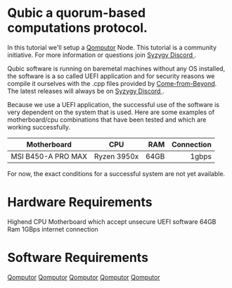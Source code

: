# Qubic a quorum-based computations protocol.

In this tutorial we'll setup a [Qomputor](https://www.computors.org/computing/qomputor "Qomputor") Node. This tutorial is a community initiative. For more information or questions join [Syzygy Discord ](https://discord.gg/2vDMR8m "Syzygy Discord").

Qubic software is running on baremetal machines without any OS installed, the software is a so called UEFI application and for security reasons we compile it ourselves with the .cpp files provided by [Come-from-Beyond](https://twitter.com/c___f___b "Twitter"). The latest releases will always be on [Syzygy Discord ](https://discord.gg/2vDMR8m "Syzygy Discord").

Because we use a UEFI application, the successful use of the software is very dependent on the system that is used. Here are some examples of motherboard/cpu combinations that have been tested and which are working successfully.

| Motherboard        | CPU         | RAM  | Connection |
| ------------------ |:-----------:| ----:| -------:   |
| MSI B450-A PRO MAX | Ryzen 3950x | 64GB | 1gbps      |

For now, the exact conditions for a successful system are not yet available. 

# Hardware Requirements
Highend CPU
Motherboard which accept unsecure UEFI software
64GB Ram
1GBps internet connection

# Software Requirements
[Qomputor](https://www.computors.org/computing/qomputor "Qomputor")
[Qomputor](https://www.computors.org/computing/qomputor "Qomputor")
[Qomputor](https://www.computors.org/computing/qomputor "Qomputor")
[Qomputor](https://www.computors.org/computing/qomputor "Qomputor")
[Qomputor](https://www.computors.org/computing/qomputor "Qomputor")

